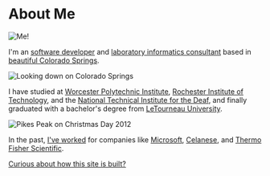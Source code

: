 # About Me

![Me!][me]

I'm an [software developer][gh] and [laboratory informatics consultant][lims] based in [beautiful Colorado Springs][cos].

![Looking down on Colorado Springs][cosimg]

I have studied at [Worcester Polytechnic Institute][wpi], [Rochester Institute of Technology][rit], and the [National Technical Institute for the Deaf][ntid], and finally graduated with a bachelor's degree from [LeTourneau University][letu].

![Pikes Peak on Christmas Day 2012][ppxmas]

In the past, [I've worked][li] for companies like [Microsoft][ms], [Celanese][ce], and [Thermo Fisher Scientific][tmo].

[Curious about how this site is built?](/about-this-site)

[gh]: https://github.com/icooper
[lims]: http://en.wikipedia.org/wiki/Laboratory_information_management_system
[cos]: http://www.visitcos.com/
[wpi]: http://www.wpi.edu/
[rit]: http://www.rit.edu/
[ntid]: http://www.ntid.edu/
[letu]: http://www.letu.edu/
[li]: http://linkedin.com/in/iancooper
[ms]: http://www.microsoft.com/
[ce]: http://www.celanese.com/
[tmo]: http://www.thermo.com/

[me]: https://lh3.googleusercontent.com/-XkXKJex1-Qs/UF_is7HVFzI/AAAAAAAAFJQ/ptT0iO608yw/w1024-h400-n-k/P9223118.JPG#stretch-me
[cosimg]: https://lh5.googleusercontent.com/-HIElyoRcIN8/T5eDCdCjtnI/AAAAAAAACvo/TVpSrgdD2Jc/w1024-h400-n/IMG_20120423_170645.jpg#stretch-me
[ppxmas]: https://lh5.googleusercontent.com/-8CkbX5Dhxdg/UNpaJ6pzHeI/AAAAAAAAGZg/LWcvEGfSOUg/w1024-h400-n-k/pano_04-001.jpg#stretch-me

